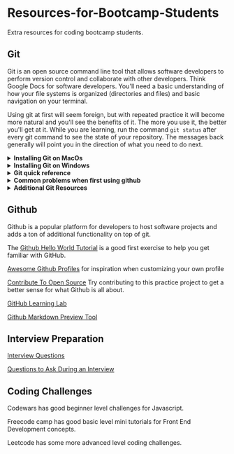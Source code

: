 # Resources-for-Bootcamp-Students
Extra resources for coding bootcamp students. 


## Git 

Git is an open source command line tool that allows software developers to perform version control and collaborate with other developers. Think Google Docs for software developers. You'll need a basic understanding of how your file systems is organized (directories and files) and basic navigation on your terminal. 

Using git at first will seem foreign, but with repeated practice it will become more natural and you'll see the benefits of it. The more you use it, the better you'll get at it. While you are learning, run the command ```git status``` after every git command to see the state of your repository. The messages back generally will point you in the direction of what you need to do next. 

<details><summary><b>Installing Git on MacOs</b></summary>
      
Mac computers often come with git pre-installed. 

To check if that's the case, open the Terminal application and run the command: ```git --version```. 

If you have it installed, it will respond with the version number you have. Otherwise, it will say something to the effect of, “command not found”.

If you need to install it, follow the installation instructions here: https://git-scm.com/download/mac

I recommend using the homebrew package manager to install git. Take a few minutes and follow the link to read about homebrew and get it installed if you don’t have it already. 

</details>

<details><summary><b>Installing Git on Windows</b></summary>
Windows typically doesn not have git preinstalled. You can follow the Windows installation instructions here: https://git-scm.com/download/win
Note that during the installation process you will be prompted to answer a series of configuration questions. If you aren't sure what the options are, it's generally safe to accept the default settings. They can be changed later if needed. 
</details>

<details><summary><b>Git quick reference</b></summary>
  
  
Use these commands as a reference when you are first connecting a git repository on your local computer to a remote repository on your Github.com account

```console echo "# github-cheatsheet" >> README.md

git init

git add README.md

git commit -m "first commit"

git branch -M main

git remote add origin https://github.com/blentz100/github-cheatsheet.git

git push -u origin main
```

Once your local repository is connected to the remote repository, you can use the commands below as a framework for saving your changes at regular intervals.  

```console 

git add .

git commit -m "second commit"

git push
```
</details>

<details><summary><b>Common problems when first using github</b></summary>
  
  
You try to push your code to your Github repo but you get this error:

```console
src refspec master does not match any
```

If you see this error, it's possible your local branch is named master and the remote is named main. You can run ```git status``` to see what your local branch name is. After you first iniatilize your local git repo, it's a good idea to change the branch name to main by typing ```git branch -M main```.

It's also a really good idea to change your default git configuration to always use ```main``` as the default branch name so you don't have to change it every time you make a new repo. You can do that by running ```$ git config --global init.defaultBranch main```. If that doesn't work for you, read this [article](https://www.seancdavis.com/blog/git-set-default-branch/)
</details>

<details><summary><b>Additional Git Resources</b></summary>

[MIT Missing Semester Lecture on Version Control](https://missing.csail.mit.edu/2020/version-control)
  
[Learn Git Branching](https://learngitbranching.js.org)
  
[Pro Git Book](https://git-scm.com/book/en/v2)

</details>

## Github

Github is a popular platform for developers to host software projects and adds a ton of additional functionality on top of git. 

The [Github Hello World Tutorial](https://docs.github.com/en/get-started/quickstart/hello-world) is a good first exercise to help you get familiar with GitHub. 

[Awesome Github Profiles](https://github.com/abhisheknaiidu/awesome-github-profile-readme) for inspiration when customizing your own profile

[Contribute To Open Source](https://github.com/danthareja/contribute-to-open-source) Try contributing to this practice project to get a better sense for what Github is all about.

[GitHub Learning Lab](https://lab.github.com/)

[Github Markdown Preview Tool](https://markdown-it.github.io/)

## Interview Preparation

[Interview Questions](https://github.com/blentz100/Interview-Questions)

[Questions to Ask During an Interview](https://github.com/blentz100/Questions-to-Ask-During-an-Interview)

## Coding Challenges

Codewars has good beginner level challenges for Javascript. 

Freecode camp has good basic level mini tutorials for Front End Development concepts. 

Leetcode has some more advanced level coding challenges. 
